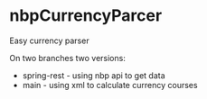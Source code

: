 # nbpCurrencyParcer
Easy currency parser

On two branches two versions:
- spring-rest - using nbp api to get data
- main - using xml to calculate currency courses
